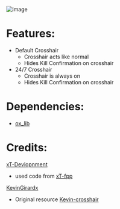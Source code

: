 ![image](https://user-images.githubusercontent.com/89563654/196322758-9ea68c0c-7108-4921-a805-cb5882903e47.png)

# Features:
- Default Crosshair
    - Crosshair acts like normal
    - Hides Kill Confirmation on crosshair
- 24/7 Crosshair
    - Crosshair is always on
    - Hides Kill Confirmation on crosshair

# Dependencies:
- [ox_lib](https://github.com/overextended/ox_lib/releases)

# Credits:
[xT-Devlopnment](https://github.com/xT-Development) 
- used code from [xT-fpp](https://github.com/xT-Development/xt-fpp)

[KevinGirardx](https://github.com/KevinGirardx) 
- Original resource [Kevin-crosshair](https://github.com/KevinGirardx/kevin-crosshair)